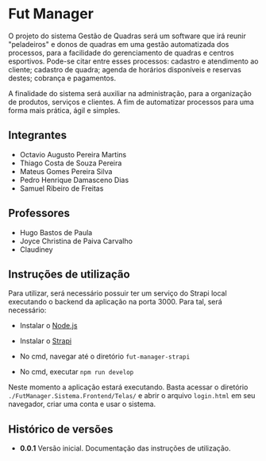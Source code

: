 # Fut Manager

O projeto do sistema Gestão de Quadras será um software que irá reunir "peladeiros" e donos de quadras em uma gestão automatizada dos processos, para a facilidade do gerenciamento de quadras e centros esportivos. Pode-se citar entre esses processos: cadastro e atendimento ao cliente; cadastro de quadra; agenda de horários disponíveis e reservas destes; cobrança e pagamentos.

A finalidade do sistema será auxiliar na administração, para a organização de produtos, serviços e clientes. A fim de automatizar processos para uma forma mais prática, ágil e simples.

## Integrantes

* Octavio Augusto Pereira Martins
* Thiago Costa de Souza Pereira
* Mateus Gomes Pereira Silva
* Pedro Henrique Damasceno Dias
* Samuel Ribeiro de Freitas

## Professores

* Hugo Bastos de Paula
* Joyce Christina de Paiva Carvalho 
* Claudiney

## Instruções de utilização

Para utilizar, será necessário possuir ter um serviço do Strapi local executando o backend da aplicação na porta 3000. Para tal, será necessário:

* Instalar o [Node.js](https://nodejs.org/en/)

* Instalar o [Strapi](https://strapi.io/documentation/developer-docs/latest/setup-deployment-guides/installation.html)

* No cmd, navegar até o diretório `fut-manager-strapi`

* No cmd, executar `npm run develop`

Neste momento a aplicação estará executando. Basta acessar o diretório `./FutManager.Sistema.Frontend/Telas/` e abrir o arquivo `login.html` em seu navegador, criar uma conta e usar o sistema.

## Histórico de versões

* **0.0.1** Versão inicial. Documentação das instruções de utilização.
